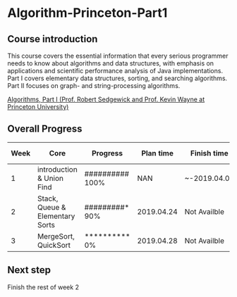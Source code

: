 # Algorithm-Princeton-Part1

## Course introduction
This course covers the essential information that every serious programmer needs to know about algorithms and data structures, with emphasis on applications and scientific performance analysis of Java implementations. Part I covers elementary data structures, sorting, and searching algorithms. Part II focuses on graph- and string-processing algorithms.

[Algorithms, Part I (Prof. Robert Sedgewick and Prof. Kevin Wayne at Princeton University)](https://www.coursera.org/learn/algorithms-part1)

## Overall Progress
Week | Core | Progress| Plan time |Finish time | Assignment score |
-----|--------------|-----------------------|------|----| --- |
1    | introduction & Union Find | ########## 100% | NAN| ~-2019.04.02 | 100
2    | Stack, Queue & Elementary Sorts | #########*  90% | 2019.04.24 | Not Availble | 100
3    | MergeSort, QuickSort | ********** 0% | 2019.04.28 | Not Availble

## Next step
Finish the rest of week 2